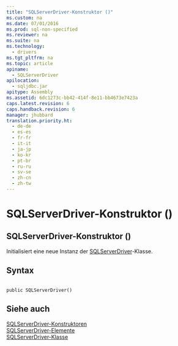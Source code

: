 ```yaml
---
title: "SQLServerDriver-Konstruktor ()"
ms.custom: na
ms.date: 07/01/2016
ms.prod: sql-non-specified
ms.reviewer: na
ms.suite: na
ms.technology: 
  - drivers
ms.tgt_pltfrm: na
ms.topic: article
apiname: 
  - SQLServerDriver
apilocation: 
  - sqljdbc.jar
apitype: Assembly
ms.assetid: 6dc1273c-bb42-414f-8e11-bb4673e7423a
caps.latest.revision: 6
caps.handback.revision: 6
manager: jhubbard
translation.priority.ht: 
  - de-de
  - es-es
  - fr-fr
  - it-it
  - ja-jp
  - ko-kr
  - pt-br
  - ru-ru
  - sv-se
  - zh-cn
  - zh-tw
---
```

# SQLServerDriver-Konstruktor ()
    
## SQLServerDriver\-Konstruktor \(\)  
 Initialisiert eine neue Instanz der [SQLServerDriver](../content/SQLServerDriver-Class.md)\-Klasse.  
  
## Syntax  
  
```  
  
public SQLServerDriver()  
```  
  
## Siehe auch  
 [SQLServerDriver-Konstruktoren](../content/SQLServerDriver-Constructors.md)   
 [SQLServerDriver-Elemente](../content/SQLServerDriver-Members.md)   
 [SQLServerDriver-Klasse](../content/SQLServerDriver-Class.md)  
  
  